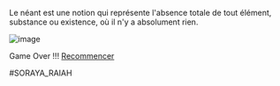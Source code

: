 Le néant est une notion qui représente l'absence totale de tout élément, substance ou existence, où il n'y a absolument rien.

![image](https://github.com/WildGhost21/AR1/assets/146188768/0d9eaec3-7918-46d4-b7bc-a5a46690065e)

Game Over !!! [Recommencer](https://github.com/WildGhost21/AR1/blob/main/D%C3%A9part.md)

#SORAYA_RAIAH
